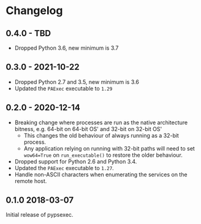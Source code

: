 # Changelog

## 0.4.0 - TBD

* Dropped Python 3.6, new minimum is 3.7

## 0.3.0 - 2021-10-22

* Dropped Python 2.7 and 3.5, new minimum is 3.6
* Updated the `PAExec` executable to `1.29`


## 0.2.0 - 2020-12-14

* Breaking change where processes are run as the native architecture bitness, e.g. 64-bit on 64-bit OS' and 32-bit on 32-bit OS'
    * This changes the old behaviour of always running as a 32-bit process.
    * Any application relying on running with 32-bit paths will need to set `wow64=True` on `run_executable()` to restore the older behaviour.
* Dropped support for Python 2.6 and Python 3.4.
* Updated the `PAExec` executable to `1.27`.
* Handle non-ASCII characters when enumerating the services on the remote host.


## 0.1.0 2018-03-07

Initial release of pypsexec.
